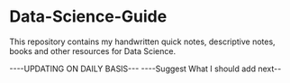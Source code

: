 # Data-Science-Guide
This repository contains my handwritten quick notes, descriptive notes, books and other resources for Data Science.


----UPDATING ON DAILY BASIS---
----Suggest What I should add next--
